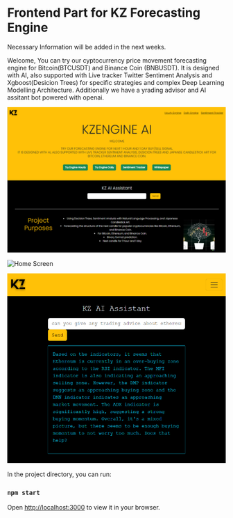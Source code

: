 # Frontend Part for KZ Forecasting Engine

Necessary Information will be added in the next weeks.

Welcome, You can try our cyptocurrency price movement forecasting
engine for Bitcoin(BTCUSDT) and Binance Coin (BNBUSDT).
It is designed with AI, also supported with Live tracker
Twitter Sentiment Analysis and Xgboost(Desicion Trees) for
specific strategies and complex Deep Learning Modelling Architecture.
Additionally we have a yrading advisor and AI assitant bot powered with openai.

![Home Screen](assets/mainn.png)

![Home Screen](assets/ethexample.png)

![Home Screen](assets/examplescreenshots.png)

In the project directory, you can run:

### `npm start`

Open [http://localhost:3000](http://localhost:3000) to view it in your browser.
